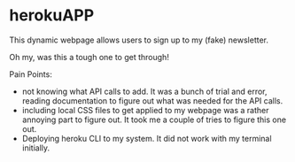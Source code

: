 # herokuAPP
This dynamic webpage allows users to sign up to my (fake) newsletter. 

Oh my, was this a tough one to get through!

Pain Points: 
- not knowing what API calls to add. It was a bunch of trial and error, reading documentation to figure out what was needed for the API calls.
- including local CSS files to get applied to my webpage was a rather annoying part to figure out. It took me a couple of tries to figure this one out.
- Deploying heroku CLI to my system. It did not work with my terminal initially. 

